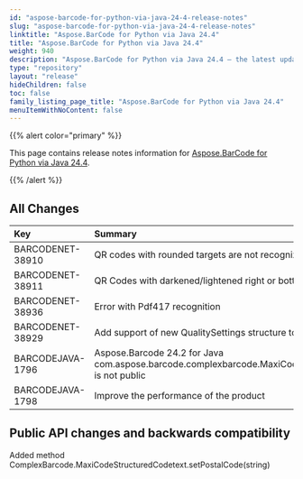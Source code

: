 ```yaml
---
id: "aspose-barcode-for-python-via-java-24-4-release-notes"
slug: "aspose-barcode-for-python-via-java-24-4-release-notes"
linktitle: "Aspose.BarCode for Python via Java 24.4"
title: "Aspose.BarCode for Python via Java 24.4"
weight: 940
description: "Aspose.BarCode for Python via Java 24.4 – the latest updates and fixes."
type: "repository"
layout: "release"
hideChildren: false
toc: false
family_listing_page_title: "Aspose.BarCode for Python via Java 24.4"
menuItemWithNoContent: false
---
```


{{% alert color="primary" %}} 

This page contains release notes information for [Aspose.BarCode for Python via Java 24.4](https://releases.aspose.com/barcode/python-java/new-releases/aspose.barcode-for-python-via-java-24.4/).

{{% /alert %}} 
## **All Changes**

|**Key**|**Summary**|**Category**|
| :- | :- | :- |
|BARCODENET-38910| QR codes with rounded targets are not recognized                                                                      | Bug          |
|BARCODENET-38911| QR Codes with darkened/lightened right or bottom side are not recognized                                              | Bug          |
|BARCODENET-38936| Error with Pdf417 recognition                                                                                         | Bug          |
|BARCODENET-38929| Add support of new QualitySettings structure to Aztec barcode engine                                                  | Enhancement  |
|BARCODEJAVA-1796| Aspose.Barcode 24.2 for Java com.aspose.barcode.complexbarcode.MaxiCodeStructuredCodetext.setPostalCode() is not public| Bug          |
|BARCODEJAVA-1798| Improve the performance of the product| Enhancement|          |

## Public API changes and backwards compatibility
Added method ComplexBarcode.MaxiCodeStructuredCodetext.setPostalCode(string)